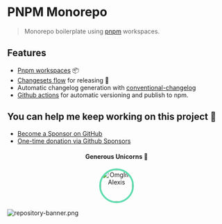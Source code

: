 # PNPM Monorepo

> Monorepo boilerplate using [pnpm](https://pnpm.js.org/) workspaces.

## Features

- [Pnpm workspaces](https://pnpm.io/workspaces) 📦
- [Changesets flow](https://github.com/changesets/changesets) for releasing 🎉
- Automatic changelog generation with [conventional-changelog](https://github.com/conventional-changelog/conventional-changelog)
- [Github actions](./.github/workflows) for automatic versioning and publish to npm.

## You can help me keep working on this project 💚

- [Become a Sponsor on GitHub](https://github.com/sponsors/alvarosabu)
- [One-time donation via Github Sponsors](https://github.com/sponsors/alvarosabu?frequency=one-time&sponsor=alvarosabu)

<h4 align="center">Generous Unicorns 🦄</h4>

<p align="center">
  <a href="https://github.com/OmgImAlexis" target="_blank" rel="noopener noreferrer" ">
    <img src="https://avatars.githubusercontent.com/u/6525926?v=4" height="72px"  style="border-radius: 100%; overflow: hidden; border: 4px solid #5EDCAE" alt="OmgImAlexis">
  </a>
</p>

![repository-banner.png](https://res.cloudinary.com/alvarosaburido/image/upload/v1612193118/as-portfolio/Repo_Banner_kexozw.png)

